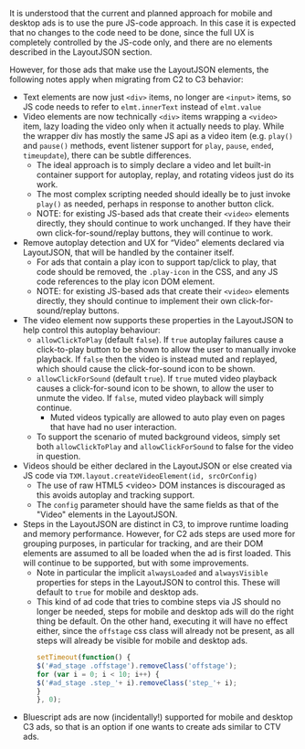 It is understood that the current and planned approach for mobile and desktop ads is to use the pure JS-code approach. In this case it is expected that no changes to the code need to be done, since the full UX is completely controlled by the JS-code only, and there are no elements described in the LayoutJSON section.

However, for those ads that make use the LayoutJSON elements, the following notes apply when migrating from C2 to C3 behavior:
* Text elements are now just `<div>` items, no longer are `<input>` items, so JS code needs to refer to `elmt.innerText` instead of `elmt.value`
* Video elements are now technically `<div>` items wrapping a `<video>` item, lazy loading the video only when it actually needs to play. While the wrapper div has mostly the same JS api as a video item (e.g. `play()` and `pause()` methods, event listener support for `play`, `pause`, `ended`, `timeupdate`), there can be subtle differences.
  * The ideal approach is to simply declare a video and let built-in container support for autoplay, replay, and rotating videos just do its work.
  * The most complex scripting needed should ideally be to just invoke `play()` as needed, perhaps in response to another button click.
  * NOTE: for existing JS-based ads that create their `<video>` elements directly, they should continue to work unchanged. If they have their own click-for-sound/replay buttons, they will continue to work.
* Remove autoplay detection and UX for “Video” elements declared via LayoutJSON, that will be handled by the container itself.
  * For ads that contain a play icon to support tap/click to play, that code should be removed, the `.play-icon` in the CSS, and any JS code references to the play icon DOM element.
  * NOTE: for existing JS-based ads that create their `<video>` elements directly, they should continue to implement their own click-for-sound/replay buttons.
* The video element now supports these properties in the LayoutJSON to help control this autoplay behaviour:
  * `allowClickToPlay` (default `false`). If `true` autoplay failures cause a click-to-play button to be shown to allow the user to manually invoke playback. If `false` then the video is instead muted and replayed, which should cause the click-for-sound icon to be shown.
  * `allowClickForSound` (default `true`). If `true` muted video playback causes a click-for-sound icon to be shown, to allow the user to unmute the video. If `false`, muted video playback will simply continue.
    * Muted videos typically are allowed to auto play even on pages that have had no user interaction.
  * To support the scenario of muted background videos, simply set both `allowClickToPlay` and `allowClickForSound` to false for the video in question.
* Videos should be either declared in the LayoutJSON or else created via JS code via `TXM.layout.createVideoElement(id, srcOrConfig)`
  * The use of raw HTML5 \<video> DOM instances is discouraged as this avoids autoplay and tracking support.
  * The `config` parameter should have the same fields as that of the "Video" elements in the LayoutJSON.
* Steps in the LayoutJSON are distinct in C3, to improve runtime loading and memory performance. However, for C2 ads steps are used more for grouping purposes, in particular for tracking, and are their DOM elements are assumed to all be loaded when the ad is first loaded. This will continue to be supported, but with some improvements.
  * Note in particular the implicit `alwaysLoaded` and `alwaysVisible` properties for steps in the LayoutJSON to control this. These will default to `true` for mobile and desktop ads.
  * This kind of ad code that tries to combine steps via JS should no longer be needed, steps for mobile and desktop ads will do the right thing be default. On the other hand, executing it will have no effect either, since the `offstage` css class will already not be present, as all steps will already be visible for mobile and desktop ads.
    ```javascript
    setTimeout(function() {
    $('#ad_stage .offstage').removeClass('offstage');
    for (var i = 0; i < 10; i++) {
    $('#ad_stage .step_'+ i).removeClass('step_'+ i);
    }
    }, 0);
    ```
* Bluescript ads are now (incidentally!) supported for mobile and desktop C3 ads, so that is an option if one wants to create ads similar to CTV ads.